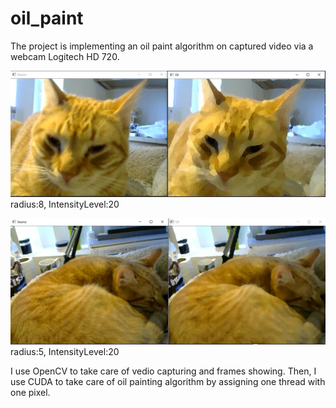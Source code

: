 # oil_paint

The project is implementing an oil paint algorithm on captured video via a webcam Logitech HD 720.

![alt text](demo.PNG)
radius:8, IntensityLevel:20

![alt text](demo2.PNG)
radius:5, IntensityLevel:20

I use OpenCV to take care of vedio capturing and frames showing. 
Then, I use CUDA to take care of oil painting algorithm by assigning one thread with one pixel.
